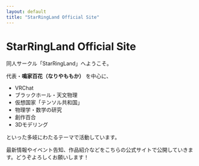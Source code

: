```yaml
---
layout: default
title: "StarRingLand Official Site"
---
```


# StarRingLand Official Site

同人サークル「StarRingLand」へようこそ。

代表・**鳴家百花（なりやももか）** を中心に、  
- VRChat  
- ブラックホール・天文物理  
- 仮想国家「テンソル共和国」  
- 物理学・数学の研究  
- 創作百合  
- 3Dモデリング  

といった多岐にわたるテーマで活動しています。

最新情報やイベント告知、作品紹介などをこちらの公式サイトで公開していきます。どうぞよろしくお願いします！
